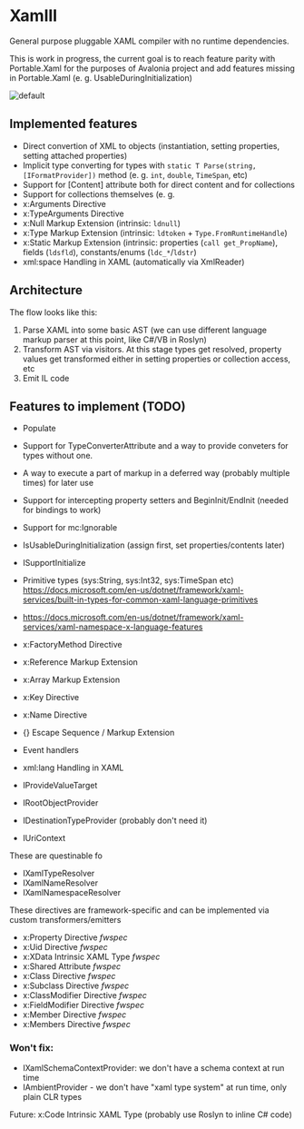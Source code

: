 # XamlIl

General purpose pluggable XAML compiler with no runtime dependencies.

This is work in progress, the current goal is to reach feature parity with Portable.Xaml for the purposes of Avalonia project and add features missing in Portable.Xaml (e. g. UsableDuringInitialization) 

![default](https://user-images.githubusercontent.com/1067584/52111361-90ad7900-2614-11e9-8133-a5aa6ebb1804.png)


## Implemented features

- Direct convertion of XML to objects (instantiation, setting properties, setting attached properties)
- Implicit type converting for types with `static T Parse(string, [IFormatProvider])` method (e. g. `int`, `double`, `TimeSpan`, etc)
- Support for [Content] attribute both for direct content and for collections
- Support for collections themselves (e. g. <List x:TypeArguments="sys:String"></List>
- x:Arguments Directive
- x:TypeArguments Directive
- x:Null Markup Extension (intrinsic: `ldnull`)
- x:Type Markup Extension (intrinsic: `ldtoken` + `Type.FromRuntimeHandle`)
- x:Static Markup Extension (intrinsic: properties (`call get_PropName`), fields (`ldsfld`), constants/enums (`ldc_*`/`ldstr`)
- xml:space Handling in XAML (automatically via XmlReader)

## Architecture

The flow looks like this:
 
1) Parse XAML into some basic AST (we can use different language markup parser at this point, like C#/VB in Roslyn)
2) Transform AST via visitors. At this stage types get resolved, property values get transformed either in setting properties or collection access, etc
3) Emit IL code

## Features to implement (TODO)

- Populate
- Support for TypeConverterAttribute and a way to provide conveters for types without one.
- A way to execute a part of markup in a deferred way (probably multiple times) for later use
- Support for intercepting property setters and BeginInit/EndInit (needed for bindings to work)
- Support for mc:Ignorable
- IsUsableDuringInitialization (assign first, set properties/contents later)
- ISupportInitialize
- Primitive types (sys:String, sys:Int32, sys:TimeSpan etc) https://docs.microsoft.com/en-us/dotnet/framework/xaml-services/built-in-types-for-common-xaml-language-primitives
- https://docs.microsoft.com/en-us/dotnet/framework/xaml-services/xaml-namespace-x-language-features
- x:FactoryMethod Directive
- x:Reference Markup Extension
- x:Array Markup Extension
- x:Key Directive 
- x:Name Directive
- {} Escape Sequence / Markup Extension
- Event handlers
- xml:lang Handling in XAML

- IProvideValueTarget
- IRootObjectProvider
- IDestinationTypeProvider (probably don't need it)
- IUriContext

These are questinable fo
- IXamlTypeResolver
- IXamlNameResolver
- IXamlNamespaceResolver


These directives are framework-specific and can be implemented via custom transformers/emitters
- x:Property Directive *fwspec*
- x:Uid Directive *fwspec*
- x:XData Intrinsic XAML Type *fwspec*
- x:Shared Attribute *fwspec*
- x:Class Directive *fwspec*
- x:Subclass Directive *fwspec*
- x:ClassModifier Directive *fwspec*
- x:FieldModifier Directive *fwspec*
- x:Member Directive *fwspec*
- x:Members Directive *fwspec*


### Won't fix:


- IXamlSchemaContextProvider: we don't have a schema context at run time
- IAmbientProvider - we don't have "xaml type system" at run time, only plain CLR types


Future: 
x:Code Intrinsic XAML Type (probably use Roslyn to inline C# code)

